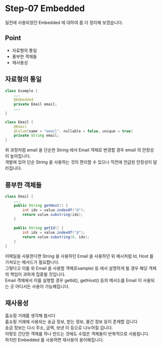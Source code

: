 # Step-07 Embedded
일전에 사용되었던 Embedded 에 대하여 좀 더 정리해 보겠습니다.<br>

## Point
* 자료형의 통일
* 풍부한 객체들
* 재사용성

## 자료형의 통일
```java
class Example {
    ...
    @Embedded
    private Email email;
    ...
}

class Email {
    @Email
    @Colum(name = "email", nullable = false, unique = true)
    private String email;
}
```

위 과정처럼 email 을 단순한 String 에서 Email 객체로 변경할 경우 email 의 안정성이 높아집니다.<br>
개발에 있어 단순 String 을 사용하는 것이 편리할 수 있으나 직전에 언급된 안정성이 달라집니다.<br>

## 풍부한 객체들
```java
class Email {
    ...
    public String getHost() {
        int idx = value.indexOf("@");
        return value.substring(idx);
    }
    
    public String getId() {
        int idx = value.indexOf("@");
        return value.substring(0, idx);
    }
}
```

이메일을 사용한다면 String 을 사용하던 Email 을 사용하던 위 예시처럼 Id, Host 를 가져오는 메서드가 필요합니다.<br>
그렇다고 이를 위 Email 을 사용할 객체(Example) 등 에서 설명하게 될 경우 해당 객체의 책임이 과하게 집중될 것입니다.<br>
Email 객체에서 이를 실행할 경우 getId(), getHost() 등의 메서드를 Email 이 사용되는 곳 어디서든 사용이 가능해집니다.

## 재사용성
홈쇼핑 거래를 생각해 봅시다<br>
홈쇼핑 거래에 사용되는 송금 정보, 받는 정보, 물건 정보 등이 존재할 겁니다<br>
송금 정보는 다시 주소, 금액, 보낸 이 등으로 나누어질 겁니다.<br>
이렇듯 간단한 객체를 하나 만드는 것에도 수많은 객체들이 반복적으로 사용됩니다.<br>
하지만 Embedded 를 사용하면 재사용이 용이해집니다.